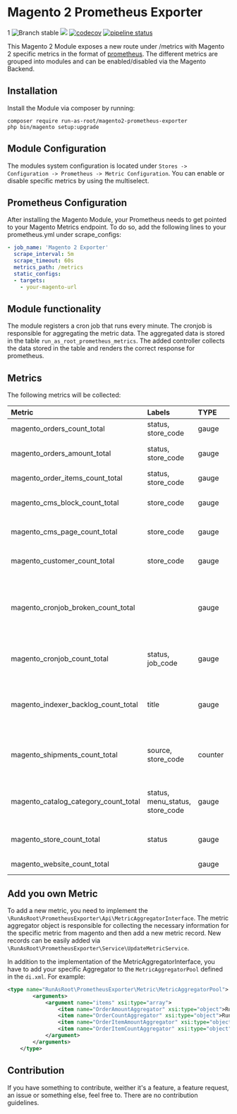 # Magento 2 Prometheus Exporter
1
![Branch stable](https://img.shields.io/badge/stable%20branch-master-blue.svg)
![](https://github.styleci.io/repos/191891355/shield)
[![codecov](https://codecov.io/gh/run-as-root/magento2-prometheus-exporter/branch/master/graph/badge.svg)](https://codecov.io/gh/run-as-root/magento2-prometheus-exporter)
[![pipeline status](https://gitlab.com/run_as_root/magento2-prometheus-exporter/badges/master/pipeline.svg)](https://gitlab.com/run_as_root/magento2-prometheus-exporter/commits/master)

This Magento 2 Module exposes a new route under /metrics with Magento 2 specific metrics in the format of
[prometheus](https://prometheus.io). The different metrics are grouped into modules and can be enabled/disabled via the
Magento Backend.

## Installation

Install the Module via composer by running:

```
composer require run-as-root/magento2-prometheus-exporter
php bin/magento setup:upgrade
```

## Module Configuration

The modules system configuration is located under `Stores -> Configuration -> Prometheus -> Metric Configuration`. You
can enable or disable specific metrics by using the multiselect.

## Prometheus Configuration

After installing the Magento Module, your Prometheus needs to get pointed to your Magento Metrics endpoint. To do so,
add the following lines to your prometheus.yml under scrape_configs:

``` yaml
- job_name: 'Magento 2 Exporter'
  scrape_interval: 5m
  scrape_timeout: 60s
  metrics_path: /metrics
  static_configs:
  - targets: 
    - your-magento-url
```

## Module functionality

The module registers a cron job that runs every minute. The cronjob is responsible for aggregating the metric data. The
aggregated data is stored in the table `run_as_root_prometheus_metrics`. The added controller collects the data stored
in the table and renders the correct response for prometheus.

## Metrics

The following metrics will be collected:

| Metric                               | Labels                          | TYPE    | Help                                                                            |
|:-------------------------------------|:--------------------------------|:--------|:--------------------------------------------------------------------------------|
| magento_orders_count_total           | status, store_code              | gauge   | All Magento Orders                                                              |
| magento_orders_amount_total          | status, store_code              | gauge   | Total amount of all Magento Orders                                              |
| magento_order_items_count_total      | status, store_code              | gauge   | Total count of orderitems                                                       |
| magento_cms_block_count_total        | store_code                      | gauge   | Total count of available cms blocks                                             |
| magento_cms_page_count_total         | store_code                      | gauge   | Total count of available cms pages                                              |
| magento_customer_count_total         | store_code                      | gauge   | Total count of available customer                                               |
| magento_cronjob_broken_count_total   |                                 | gauge   | Broken CronJobs occur when when status is pending but execution_time is set.    |
| magento_cronjob_count_total          | status, job_code                | gauge   | Total count of available CronJob Count.                                         |
| magento_indexer_backlog_count_total  | title                           | gauge   | Total count of backlog item in indexer (the data from `indexer:status` command) |
| magento_shipments_count_total        | source, store_code              | counter | Count of Shipments created by store and source.                                 |
| magento_catalog_category_count_total | status, menu_status, store_code | gauge   | Count of Categories by store, status and menu status.                           |
| magento_store_count_total            | status                          | gauge   | Total count of Stores by status.                                                |
| magento_website_count_total          |                                 | gauge   | Total count websites.                                                           |

## Add you own Metric

To add a new metric, you need to implement the `\RunAsRoot\PrometheusExporter\Api\MetricAggregatorInterface`. The metric
aggregator object is responsible for collecting the necessary information for the specific metric from magento and then
add a new metric record. New records can be easily added via
`\RunAsRoot\PrometheusExporter\Service\UpdateMetricService`.

In addition to the implementation of the MetricAggregatorInterface, you have to add your specific Aggregator to the
`MetricAggregatorPool` defined in the `di.xml`. For example:

``` xml
<type name="RunAsRoot\PrometheusExporter\Metric\MetricAggregatorPool">
        <arguments>
            <argument name="items" xsi:type="array">
                <item name="OrderAmountAggregator" xsi:type="object">RunAsRoot\PrometheusExporter\Aggregator\Order\OrderAmountAggregator</item>
                <item name="OrderCountAggregator" xsi:type="object">RunAsRoot\PrometheusExporter\Aggregator\Order\OrderCountAggregator</item>
                <item name="OrderItemAmountAggregator" xsi:type="object">RunAsRoot\PrometheusExporter\Aggregator\Order\OrderItemAmountAggregator</item>
                <item name="OrderItemCountAggregator" xsi:type="object">RunAsRoot\PrometheusExporter\Aggregator\Order\OrderItemCountAggregator</item>
            </argument>
        </arguments>
    </type>
```

## Contribution

If you have something to contribute, weither it's a feature, a feature request, an issue or something else, feel free
to. There are no contribution guidelines.
